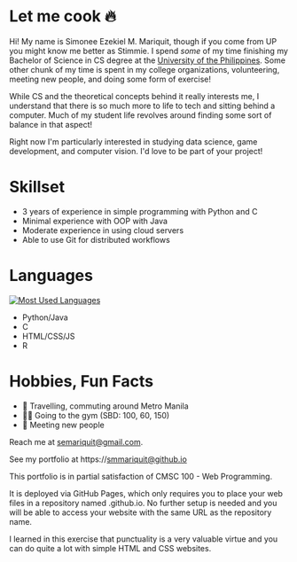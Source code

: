 # Let me cook 🔥

Hi! My name is Simonee Ezekiel M. Mariquit, though if you come from UP you might know me better as Stimmie. I spend _some_ of my time finishing my Bachelor of Science in CS degree at the [University of the Philippines](https://up.edu.ph/). Some other chunk of my time is spent in my college organizations, volunteering, meeting new people, and doing some form of exercise!

While CS and the theoretical concepts behind it really interests me, I understand that there is so much more to life to tech and sitting behind a computer. Much of my student life revolves around finding some sort of balance in that aspect!

Right now I'm particularly interested in studying data science, game development, and computer vision. I'd love to be part of your project!

# Skillset
- 3 years of experience in simple programming with Python and C
- Minimal experience with OOP with Java
- Moderate experience in using cloud servers
- Able to use Git for distributed workflows

# Languages
[![Most Used Languages](https://github-readme-stats.vercel.app/api/top-langs/?username=smmariquit&theme=radical)](https://github.com/anuraghazra/github-readme-stats)
- Python/Java
- C
- HTML/CSS/JS
- R

# Hobbies, Fun Facts
- 🚌 Travelling, commuting around Metro Manila
- 🏋️‍♀️ Going to the gym (SBD: 100, 60, 150)
- 🤝 Meeting new people 

Reach me at semariquit@gmail.com.

See my portfolio at https://smmariquit@github.io

This portfolio is in partial satisfaction of CMSC 100 - Web Programming. 

It is deployed via GitHub Pages, which only requires you to place your web files in a repository named <username>.github.io. 
No further setup is needed and you will be able to access your website with the same URL as the repository name.

I learned in this exercise that punctuality is a very valuable virtue and you can do quite a lot with simple HTML and CSS websites.
